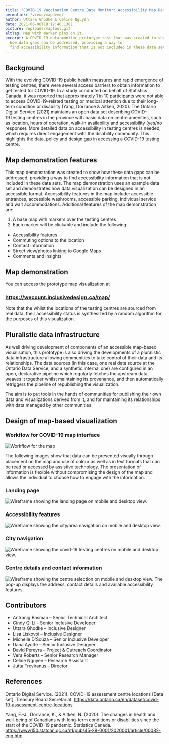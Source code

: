 ```yaml
---
title: "COVID-19 Vaccination Centre Data Monitor: Accessibility Map Demonstration"
permalink: /views/mapdemo/
author: Uttara Ghodke & Celine Nguyen
date: 2021-06-08T18:12:48.138Z
picture: /uploads/maptool.gif
altTag: Map with marker pins on it.
excerpt: A COVID-19 data monitor prototype test that was created to show
  how data gaps can be addressed, providing a way to
  find accessibility information that is not included in these data sets.
---
```

## Background 

With the evolving COVID-19 public health measures and rapid emergence of testing centres, there were several access barriers to obtain information to get tested for COVID-19. In a study conducted on behalf of Statistics Canada, it was reported that approximately 1 in 10 participants were not able to access COVID-19-related testing or medical attention due to their long-term condition or disability (Yang, Dorrance & Aitken, 2020). The Ontario Digital Service (2021) maintains an open data set describing COVID-19 testing centres in the province​ with basic data on centre amenities, such as location, hours of operation, walk-in availability and accessibility (yes/no response). More detailed data on accessibility in testing centres is needed, which requires direct engagement with the disability community. This highlights the data, policy and design gap in accessing a COVID-19 testing centre.  

## Map demonstration features

This map demonstration was created to show how these data gaps can be addressed, providing a way to find accessibility information that is not included in these data sets. The map demonstration uses an example data set and demonstrates how data visualization can be designed in an accessible format. Accessibility features in the map include: accessible entrances, accessible washrooms, accessible parking, individual service and wait accommodations. Additional features of the map demonstration are:

1. A base map with markers over the testing centres 
2. Each marker will be clickable and include the following: 

* Accessibility features
* Commuting options to the location
* Contact information
* Street view/photos linking to Google Maps
* Comments and insights

## Map demonstration

You can access the prototype map visualization at 

### <https://wecount.inclusivedesign.ca/map/>

Note that the whilst the locations of the testing centres are sourced from real data, their accessibility status is synthesized by a random algorithm for the purposes of this visualization.

## Pluralistic data infrastructure

As well driving development of components of an accessible map-based visualisation, this prototype is also driving the developments of a pluralistic data infrastructure allowing communities to take control of their data and its relationships. The data sources (in this case, one real data source at the Ontario Data Service, and a synthetic internal one) are configured in an open, declarative pipeline which regularly fetches the upstream data, weaves it together whilst maintaining its provenance, and then automatically retriggers the pipeline of republishing the visualization.

The aim is to put tools in the hands of communities for publishing their own data and visualizations derived from it, and for maintaining its relationships with data managed by other communities.

## Design of map-based visualization

### Workflow for COVID-19 map interface

![Workflow for the map ](/uploads/data-monitor-01.jpg "Workflow for COVID-19 Map interface")

The following images show that data can be presented visually through placement on the map and use of colour as well as in text formats that can be read or accessed by assistive technology. The presentation of information is flexible without compromising the design of the map and allows the individual to choose how to engage with the information.

### Landing page

![Wireframe showing the landing page on mobile and desktop view. ](/uploads/covid-19-data-monitor-01.jpg "Landing Page ")

### Accessibility features

![Wireframe showing the city/area navigation on mobile and desktop view. ](/uploads/covid-19-data-monitor-02.jpg "Accessibility Features")

### City navigation

![Wireframe showing the covid-19 testing centres on mobile and desktop view. ](/uploads/covid-19-data-monitor-03.jpg "City Navigation")

### Centre details and contact information

![Wireframe showing the centre selection on mobile and desktop view. The pop-up displays the address, contact details and available accessibility features.](/uploads/covid-19-data-monitor-04.jpg "Centre Details and Contact Information")

## Contributors

* Antranig Basman – Senior Technical Architect​ 
* Cindy Qi Li – Senior Inclusive Developer​  
* Uttara Ghodke – Inclusive Designer​ 
* Lisa Liskovoi – Inclusive Designer​ 
* Michelle D'Souza – Senior Inclusive Developer 
* Dana Ayotte – Senior Inclusive Designer 
* David Pereyra – Project & Outreach Coordinator​ 
* Vera Roberts – Senior Research Manager​ 
* Celine Nguyen – Research Assistant 
* Jutta Treviranus – Director​ 

## References

Ontario Digital Service. (2021). COVID-19 assessment centre locations \[Data set]. Treasury Board Secretariat. <https://data.ontario.ca/en/dataset/covid-19-assessment-centre-locations>

Yang, F.-J., Dorrance, K., & Aitken, N. (2020). The changes in health and well-being of Canadians with long-term conditions or disabilities since the start of the COVID-19 pandemic. Statistics Canada. <https://www150.statcan.gc.ca/n1/pub/45-28-0001/2020001/article/00082-eng.htm>